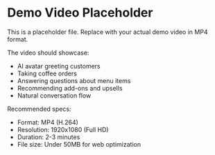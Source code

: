 # Demo Video Placeholder

This is a placeholder file. Replace with your actual demo video in MP4 format.

The video should showcase:

- AI avatar greeting customers
- Taking coffee orders
- Answering questions about menu items
- Recommending add-ons and upsells
- Natural conversation flow

Recommended specs:

- Format: MP4 (H.264)
- Resolution: 1920x1080 (Full HD)
- Duration: 2-3 minutes
- File size: Under 50MB for web optimization
